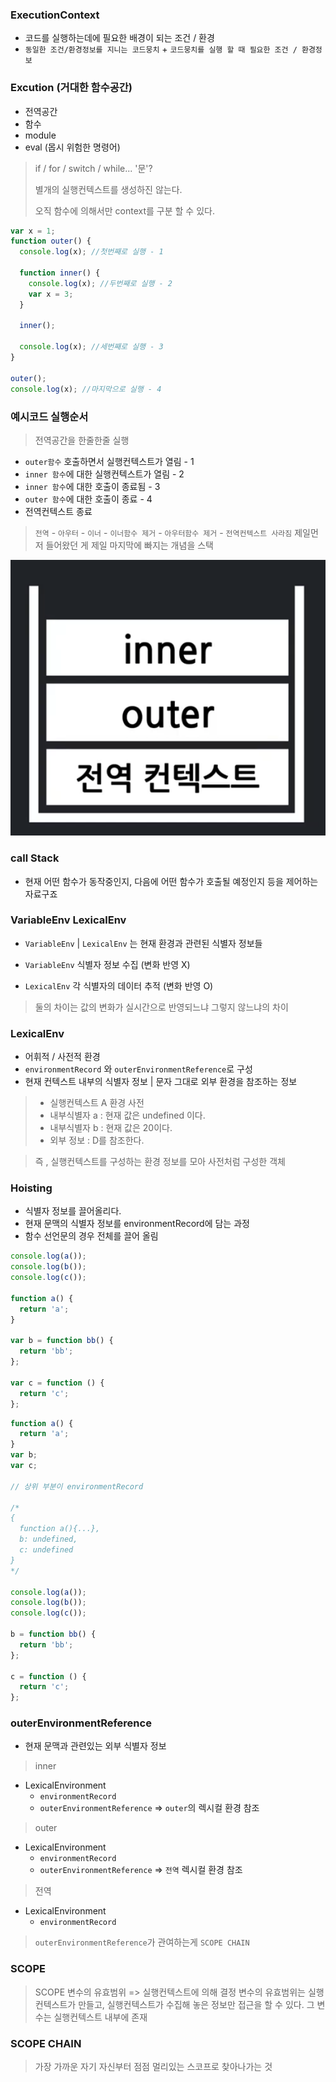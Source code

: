### **ExecutionContext**

- 코드를 실행하는데에 필요한 배경이 되는 조건 / 환경
- `동일한 조건/환경정보를 지니는 코드뭉치` + `코드뭉치를 실행 할 때 필요한 조건 / 환경정보`

### **Excution (거대한 함수공간)**

- 전역공간
- 함수
- module
- eval (몹시 위험한 명령어)

> if / for / switch / while... '문'?
>
> 별개의 실행컨텍스트를 생성하진 않는다.
>
> 오직 함수에 의해서만 context를 구분 할 수 있다.

```js
var x = 1;
function outer() {
  console.log(x); //첫번째로 실행 - 1

  function inner() {
    console.log(x); //두번째로 실행 - 2
    var x = 3;
  }

  inner();

  console.log(x); //세번째로 실행 - 3
}

outer();
console.log(x); //마지막으로 실행 - 4
```

### **예시코드 실행순서**

> 전역공간을 한줄한줄 실행

- `outer함수` 호출하면서 실행컨텍스트가 열림 - 1
- `inner 함수`에 대한 실행컨텍스트가 열림 - 2
- `inner 함수`에 대한 호출이 종료됨 - 3
- `outer 함수`에 대한 호출이 종료 - 4
- 전역컨텍스트 종료

> `전역` - `아우터` - `이너` - `이너함수 제거` - `아우터함수 제거` - `전역컨텍스트 사라짐`
> 제일먼저 들어왔던 게 제일 마지막에 빠지는 개념을 스택

<img src="../public/image/executionContext.png"/>

### **call Stack**

- 현재 어떤 함수가 동작중인지, 다음에 어떤 함수가 호출될 예정인지 등을 제어하는 자료구죠

### **VariableEnv LexicalEnv**

- `VariableEnv` | `LexicalEnv` 는 현재 환경과 관련된 식별자 정보들

- `VariableEnv` 식별자 정보 수집 (변화 반영 X)

- `LexicalEnv` 각 식별자의 데이터 추적 (변화 반영 O)

> 둘의 차이는 값의 변화가 실시간으로 반영되느냐 그렇지 않느냐의 차이

### **LexicalEnv**

- 어휘적 / 사전적 환경
- `environmentRecord` 와 `outerEnvironmentReference`로 구성
- 현재 컨텍스트 내부의 식별자 정보 | 문자 그대로 외부 환경을 참조하는 정보

> - 실행컨텍스트 A 환경 사전
> - 내부식별자 a : 현재 값은 undefined 이다.
> - 내부식별자 b : 현재 값은 20이다.
> - 외부 정보 : D를 참조한다.

> 즉 , 실행컨텍스트를 구성하는 환경 정보를 모아 사전처럼 구성한 객체

### **Hoisting**

- 식별자 정보를 끌어올리다.
- 현재 문맥의 식별자 정보를 environmentRecord에 담는 과정
- 함수 선언문의 경우 전체를 끌어 올림

```js
console.log(a());
console.log(b());
console.log(c());

function a() {
  return 'a';
}

var b = function bb() {
  return 'bb';
};

var c = function () {
  return 'c';
};
```

```js
function a() {
  return 'a';
}
var b;
var c;

// 상위 부분이 environmentRecord

/*
{
  function a(){...},
  b: undefined,
  c: undefined
}
*/

console.log(a());
console.log(b());
console.log(c());

b = function bb() {
  return 'bb';
};

c = function () {
  return 'c';
};
```

### **outerEnvironmentReference**

- 현재 문맥과 관련있는 외부 식별자 정보

> inner

- LexicalEnvironment
  - `environmentRecord`
  - `outerEnvironmentReference` => `outer`의 렉시컬 환경 참조

> outer

- LexicalEnvironment
  - `environmentRecord`
  - `outerEnvironmentReference` => `전역` 렉시컬 환경 참조

> 전역

- LexicalEnvironment
  - `environmentRecord`

> `outerEnvironmentReference`가 관여하는게 `SCOPE CHAIN`

### **SCOPE**

> SCOPE 변수의 유효범위 => 실행컨텍스트에 의해 결정
> 변수의 유효범위는 실행컨텍스트가 만들고, 실행컨텍스트가 수집해 놓은 정보만 접근을 할 수 있다.
> 그 변수는 실행컨텍스트 내부에 존재

### **SCOPE CHAIN**

> 가장 가까운 자기 자신부터 점점 멀리있는 스코프로 찾아나가는 것
